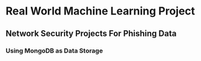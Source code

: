 # Real World Machine Learning Project
## Network Security Projects For Phishing Data
### Using MongoDB as Data Storage
